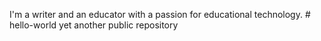 I'm a writer and an educator with a passion for educational technology. # hello-world
yet another public repository
